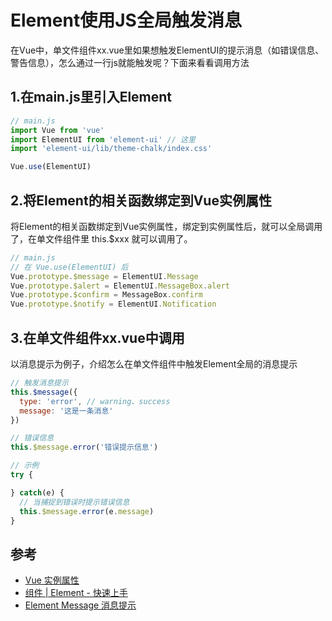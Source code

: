 # Element使用JS全局触发消息

在Vue中，单文件组件xx.vue里如果想触发ElementUI的提示消息（如错误信息、警告信息），怎么通过一行js就能触发呢？下面来看看调用方法

## 1.在main.js里引入Element
```js
// main.js
import Vue from 'vue'
import ElementUI from 'element-ui' // 这里
import 'element-ui/lib/theme-chalk/index.css'

Vue.use(ElementUI)
```

## 2.将Element的相关函数绑定到Vue实例属性
将Element的相关函数绑定到Vue实例属性，绑定到实例属性后，就可以全局调用了，在单文件组件里 this.$xxx 就可以调用了。
```js
// main.js
// 在 Vue.use(ElementUI) 后
Vue.prototype.$message = ElementUI.Message
Vue.prototype.$alert = ElementUI.MessageBox.alert
Vue.prototype.$confirm = MessageBox.confirm
Vue.prototype.$notify = ElementUI.Notification
```

## 3.在单文件组件xx.vue中调用
以消息提示为例子，介绍怎么在单文件组件中触发Element全局的消息提示
```js
// 触发消息提示
this.$message({
  type: 'error', // warning、success
  message: '这是一条消息' 
})

// 错误信息
this.$message.error('错误提示信息')

// 示例
try {

} catch(e) {
  // 当捕捉到错误时提示错误信息
  this.$message.error(e.message)
}
```

## 参考
- [Vue 实例属性](https://cn.vuejs.org/v2/api/#%E5%AE%9E%E4%BE%8B%E5%B1%9E%E6%80%A7)
- [组件 | Element - 快速上手](https://element.eleme.cn/#/zh-CN/component/quickstart)
- [Element Message 消息提示](https://element.eleme.cn/#/zh-CN/component/message)